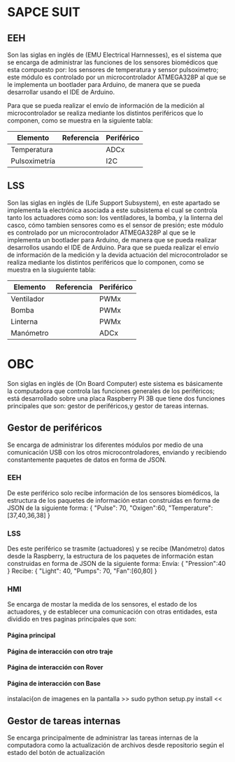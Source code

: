 # SAPCE SUIT
## EEH 
Son las siglas en inglés de (EMU Electrical Harnnesses), es el sistema que se encarga de administrar las funciones de los sensores biomédicos que esta compuesto por: los sensores de temperatura y sensor pulsoximetro; este módulo es controlado por un microcontrolador ATMEGA328P al que se le implementa un bootlader para Arduino, de manera que se pueda desarrollar usando el IDE de Arduino.

Para que se pueda realizar el envío de información de la medición al microcontrolador se realiza mediante los distintos periféricos que lo componen, como se muestra en la siguiente tabla:

| Elemento | Referencia | Periférico |
| -------- | ----------|----------|
|Temperatura||ADCx|
|Pulsoximetría||I2C|


## LSS
Son las siglas en inglés de (Life Support Subsystem), en este apartado se implementa la electrónica asociada a este subsistema el cual se controla tanto los actuadores como son: los ventiladores, la bomba, y la linterna del casco, cómo tambien sensores como es el sensor de presión; este módulo es controlado por un microcontrolador ATMEGA328P al que se le implementa un bootlader para Arduino, de manera que se pueda realizar desarrollos usando el IDE de Arduino.
Para que se pueda realizar el envío de información de la medición y la devida actuación del microcontrolador se realiza mediante los distintos periféricos que lo componen, como se muestra en la siuguiente tabla:

| Elemento | Referencia | Periférico |
| -------- | ----------|----------|
|Ventilador||PWMx|
|Bomba||PWMx|
|Linterna||PWMx|
|Manómetro||ADCx|

# OBC
Son siglas en inglés de (On Board Computer) este sistema es básicamente la computadora que controla las funciones generales de los periféricos; está desarrollado sobre una placa Raspberry PI 3B que tiene dos funciones principales que son: gestor de periféricos,y gestor de tareas internas.

## Gestor de periféricos
Se encarga de administrar los diferentes módulos por medio de una comunicación USB con los otros microcontroladores, enviando y recibiendo constantemente paquetes de datos en forma de JSON.
### EEH
De este periférico solo recibe información de los sensores biomédicos, la estructura de los paquetes de información estan construidas en forma de JSON de la siguiente forma:
{
    "Pulse": 70,
    "Oxigen":60,
    "Temperature": [37,40,36,38]
}
### LSS
Des este periférico se trasmite (actuadores) y se recibe (Manómetro) datos desde la Raspberry, la estructura de los paquetes de información estan construidas en forma de JSON de la siguiente forma:
Envía:
{
    "Pression":40
}
Recibe:
{
    "Light": 40,
    "Pumps": 70,
    "Fan":[60,80]
}
### HMI
Se encarga de mostar la medida de los sensores, el estado de los actuadores, y de establecer una comunicación con otras entidades, esta dividido en tres paginas principales que son:
#### Página principal

#### Página de interacción con otro traje

#### Página de interacción con Rover

#### Página de interacción con Base
instalaci{on de imagenes en la pantalla >> sudo python setup.py install <<

## Gestor de tareas internas
Se encarga principalmente de administrar las tareas internas de la computadora como la actualización de archivos desde repositorio según el estado del botón de actualización